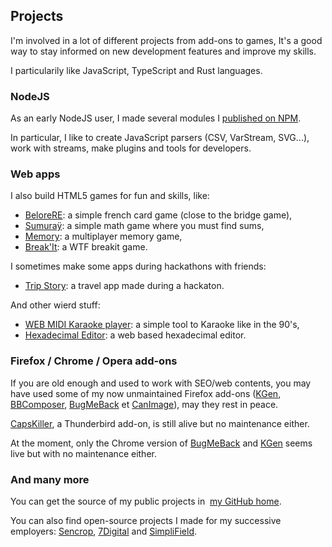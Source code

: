 <!--VarStream
title=Projects
description=Discover my side projects (web apps, games, add-ons etc.).
shortTitle=Projects
shortDesc=Learn more about my projects
keywords.+=projects
keywords.+=developer
keywords.+=Nicolas
keywords.+=Froidure
lang=en
location=US
-->

## Projects

I'm involved in a lot of different projects from add-ons to games, It's a good
way to stay informed on new development features and improve my skills.

I particularily like JavaScript, TypeScript and Rust languages.

### NodeJS

As an early NodeJS user, I made several modules I
[published on NPM](https://www.npmjs.org/~nfroidure 'View my NPM profile').

In particular, I like to create JavaScript parsers (CSV, VarStream, SVG...),
work with streams, make plugins and tools for developers.

### Web apps

I also build HTML5 games for fun and skills, like:

- [BeloreRE](https://belote.insertafter.com/): a simple french card game (close
  to the bridge game),
- [Sumuraÿ](http://sumuray.insertafter.com/): a simple math game where you must
  find sums,
- [Memory](http://memory.insertafter.com/): a multiplayer memory game,
- [Break'It](https://breakit.insertafter.com/): a WTF breakit game.

I sometimes make some apps during hackathons with friends:

- [Trip Story](https://github.com/nfroidure/TripStory): a travel app made during
  a hackaton.

And other wierd stuff:

- [WEB MIDI Karaoke player](https://karaoke.insertafter.com/): a simple tool to
  Karaoke like in the 90's,
- [Hexadecimal Editor](https://hexa.insertafter.com/): a web based hexadecimal
  editor.

### Firefox / Chrome / Opera add-ons

If you are old enough and used to work with SEO/web contents, you may have used
some of my now unmaintained Firefox add-ons
([KGen](https://github.com/nfroidure/KGen),
[BBComposer](https://github.com/nfroidure/BBComposer),
[BugMeBack](https://github.com/nfroidure/BugMeBack) et
[CanImage](https://github.com/nfroidure/CanImage)), may they rest in peace.

[CapsKiller](https://addons.mozilla.org/thunderbird/addon/caps-killer/), a
Thunderbird add-on, is still alive but no maintenance either.

At the moment, only the Chrome version of
[BugMeBack](https://chrome.google.com/webstore/detail/bugmeback/hgmagcomobmjhaomdoihiggpdekaehmg?hl=fr)
and
[KGen](https://chrome.google.com/webstore/detail/kgen/jkpcelefglapiahikhocfdcigfpaagcl?hl=fr)
seems live but with no maintenance either.

### And many more

You can get the source of my public projects in
 [my GitHub home](https://github.com/nfroidure).

You can also find open-source projects I made for my successive employers:
[Sencrop](https://github.com/Sencrop), [7Digital](https://github.com/7Digital)
and [SimpliField](https://github.com/SimpliField).

